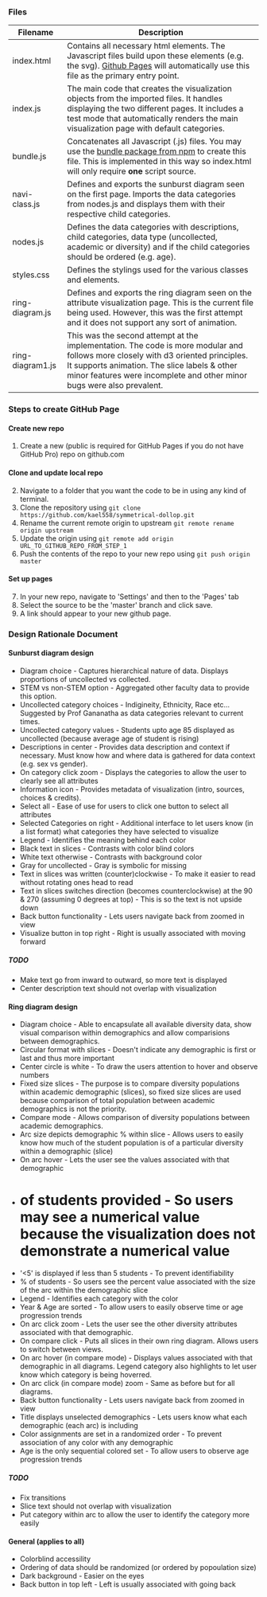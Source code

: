 ### Files 
| Filename     | Description |
| ----------- | ----------- |
| index.html      | Contains all necessary html elements. The Javascript files build upon these elements (e.g. the svg). [Github Pages](https://developer.mozilla.org/en-US/docs/Learn/Common_questions/Using_Github_pages) will automatically use this file as the primary entry point.        |
| index.js | The main code that creates the visualization objects from the imported files. It handles displaying the two different pages. It includes a test mode that automatically renders the main visualization page with default categories. |
| bundle.js   | Concatenates all Javascript (.js) files. You may use the [bundle package from npm](https://www.npmjs.com/package/bundle-js) to create this file. This is implemented in this way so index.html will only require **one** script source. |
| navi-class.js | Defines and exports the sunburst diagram seen on the first page. Imports the data categories from nodes.js and displays them with their respective child categories. |
| nodes.js | Defines the data categories with descriptions, child categories, data type (uncollected, academic or diversity) and if the child categories should be ordered (e.g. age). |
| styles.css | Defines the stylings used for the various classes and elements. |
| ring-diagram.js | Defines and exports the ring diagram seen on the attribute visualization page. This is the current file being used. However, this was the first attempt and it does not support any sort of animation. |
| ring-diagram1.js | This was the second attempt at the implementation. The code is more modular and follows more closely with d3 oriented principles. It supports animation. The slice labels & other minor features were incomplete and other minor bugs were also prevalent. |

### Steps to create GitHub Page
#### Create new repo
1. Create a new (public is required for GitHub Pages if you do not have GitHub Pro) repo on github.com

#### Clone and update local repo
2. Navigate to a folder that you want the code to be in using any kind of terminal.
3. Clone the repository using `git clone https://github.com/kael558/symmetrical-dollop.git`
4. Rename the current remote origin to upstream `git remote rename origin upstream`
5. Update the origin using `git remote add origin URL_TO_GITHUB_REPO_FROM_STEP_1`
6. Push the contents of the repo to your new repo using `git push origin master`

#### Set up pages
7. In your new repo, navigate to 'Settings' and then to the 'Pages' tab
8. Select the source to be the 'master' branch and click save.
9. A link should appear to your new github page.

### Design Rationale Document
#### Sunburst diagram design
- Diagram choice - Captures hierarchical nature of data. Displays proportions of uncollected vs collected. 
- STEM vs non-STEM option - Aggregated other faculty data to provide this option. 
- Uncollected category choices - Indigineity, Ethnicity, Race etc... Suggested by Prof Gananatha as data categories relevant to current times.
- Uncollected category values - Students upto age 85 displayed as uncollected (because average age of student is rising)
- Descriptions in center - Provides data description and context if necessary. Must know how and where data is gathered for data context (e.g. sex vs gender).
- On category click zoom - Displays the categories to allow the user to clearly see all attributes
- Information icon - Provides metadata of visualization (intro, sources, choices & credits). 
- Select all - Ease of use for users to click one button to select all attributes
- Selected Categories on right - Additional interface to let users know (in a list format) what categories they have selected to visualize
- Legend - Identifies the meaning behind each color
- Black text in slices - Contrasts with  color blind colors
- White text otherwise - Contrasts with background color
- Gray for uncollected - Gray is symbolic for missing
- Text in slices was written (counter)clockwise - To make it easier to read without rotating ones head to read
- Text in slices switches direction (becomes counterclockwise) at the 90 & 270 (assuming 0 degrees at top) - This is so the text is not upside down
- Back button functionality - Lets users navigate back from zoomed in view
- Visualize button in top right - Right is usually associated with moving forward

##### TODO
- Make text go from inward to outward, so more text is displayed
- Center description text should not overlap with visualization

#### Ring diagram design
- Diagram choice - Able to encapsulate all available diversity data, show visual comparison within demographics and allow comparisions between demographics.
- Circular format with slices - Doesn't indicate any demographic is first or last and thus more important
- Center circle is white - To draw the users attention to hover and observe numbers
- Fixed size slices - The purpose is to compare diversity populations within academic demographic (slices), so fixed size slices are used because comparison of total population between academic demographics is not the priority. 
- Compare mode - Allows comparison of diversity populations between academic demographics.
- Arc size depicts demographic % within slice - Allows users to easily know how much of the student population is of a particular diversity within a demographic (slice)
- On arc hover - Lets the user see the values associated with that demographic
- # of students provided - So users may see a numerical value because the visualization does not demonstrate a numerical value
- '<5' is displayed if less than 5 students - To prevent identifiability
- % of students - So users see the percent value associated with the size of the arc within the demographic slice
- Legend - Identifies each category with the color
- Year & Age are sorted - To allow users to easily observe time or age progression trends
- On arc click zoom - Lets the user see the other diversity attributes associated with that demographic.
- On compare click - Puts all slices in their own ring diagram. Allows users to switch between views.
- On arc hover (in compare mode) - Displays values associated with that demographic in all diagrams. Legend category also highlights to let user know which category is being hoverred.
- On arc click (in compare mode) zoom - Same as before but for all diagrams.
- Back button functionality - Lets users navigate back from zoomed in view
- Title displays unselected demographics - Lets users know what each demographic (each arc) is including 
- Color assignments are set in a randomized order - To prevent association of any color with any demographic
- Age is the only sequential colored set - To allow users to observe age progression trends


##### TODO
- Fix transitions
- Slice text should not overlap with visualization
- Put category within arc to allow the user to identify the category more easily

#### General (applies to all)
- Colorblind accessility
- Ordering of data should be randomized (or ordered by popoulation size)
- Dark background - Easier on the eyes
- Back button in top left - Left is usually associated with going back
